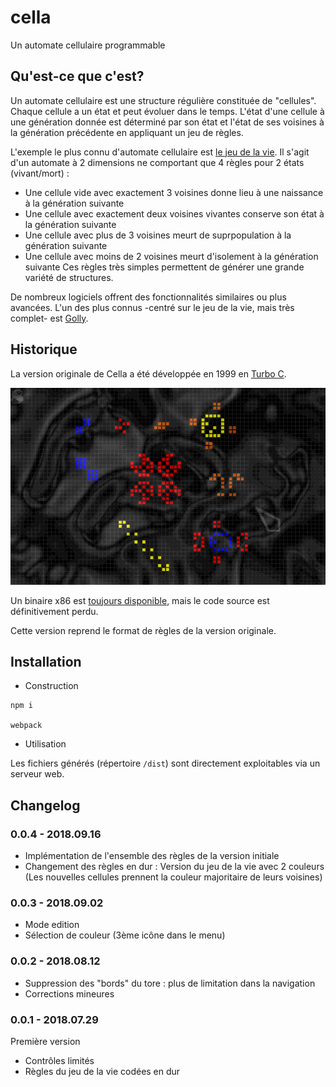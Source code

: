 # cella
Un automate cellulaire programmable

## Qu'est-ce que c'est?

Un automate cellulaire est une structure régulière constituée de "cellules". Chaque cellule a un état et peut évoluer dans le temps. L'état d'une cellule à une génération donnée est déterminé par son état et l'état de ses voisines à la génération précédente en appliquant un jeu de règles.

L'exemple le plus connu d'automate cellulaire est [le jeu de la vie](https://fr.wikipedia.org/wiki/Jeu_de_la_vie). Il s'agit d'un automate à 2 dimensions ne comportant que 4 règles pour 2 états (vivant/mort) :
- Une cellule vide avec exactement 3 voisines donne lieu à une naissance à la génération suivante
- Une cellule avec exactement deux voisines vivantes conserve son état à la génération suivante
- Une cellule avec plus de 3 voisines meurt de suprpopulation à la génération suivante
- Une cellule avec moins de 2 voisines meurt d'isolement à la génération suivante
Ces règles très simples permettent de générer une grande variété de structures.

De nombreux logiciels offrent des fonctionnalités similaires ou plus avancées. L'un des plus connus -centré sur le jeu de la vie, mais très complet- est [Golly](http://golly.sourceforge.net/).

## Historique

La version originale de Cella a été développée en 1999 en [Turbo C](https://fr.wikipedia.org/wiki/Turbo_C). 

![Une capture d'écran de la version originale de Cella](./readme_images/screenshot_cella.png)

Un binaire x86 est [toujours disponible](http://glenn.sanson.free.fr/v2/content_files/cella.zip), mais le code source est définitivement perdu. 

Cette version reprend le format de règles de la version originale.

## Installation

- Construction

```
npm i

webpack
```

- Utilisation

Les fichiers générés (répertoire ```/dist```) sont directement exploitables via un serveur web.

## Changelog

### 0.0.4 - 2018.09.16

- Implémentation de l'ensemble des règles de la version initiale
- Changement des règles en dur : Version du jeu de la vie avec 2 couleurs (Les nouvelles cellules prennent la couleur majoritaire de leurs voisines)

### 0.0.3 - 2018.09.02

- Mode edition
- Sélection de couleur (3ème icône dans le menu)

### 0.0.2 - 2018.08.12

- Suppression des "bords" du tore : plus de limitation dans la navigation
- Corrections mineures

### 0.0.1 - 2018.07.29

Première version

- Contrôles limités
- Règles du jeu de la vie codées en dur

